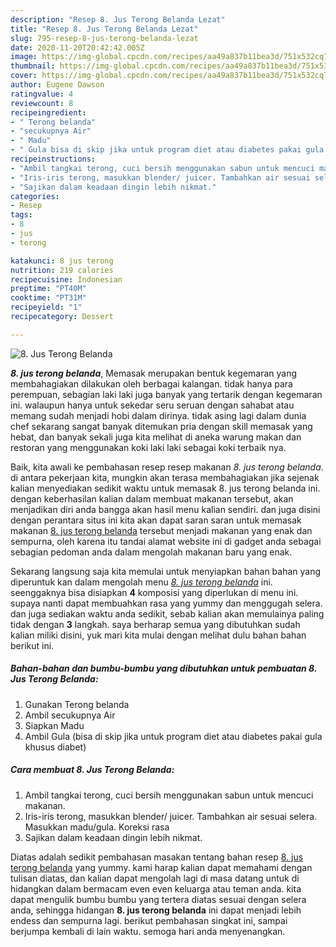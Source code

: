 ```yaml
---
description: "Resep 8. Jus Terong Belanda Lezat"
title: "Resep 8. Jus Terong Belanda Lezat"
slug: 795-resep-8-jus-terong-belanda-lezat
date: 2020-11-20T20:42:42.005Z
image: https://img-global.cpcdn.com/recipes/aa49a837b11bea3d/751x532cq70/8-jus-terong-belanda-foto-resep-utama.jpg
thumbnail: https://img-global.cpcdn.com/recipes/aa49a837b11bea3d/751x532cq70/8-jus-terong-belanda-foto-resep-utama.jpg
cover: https://img-global.cpcdn.com/recipes/aa49a837b11bea3d/751x532cq70/8-jus-terong-belanda-foto-resep-utama.jpg
author: Eugene Dawson
ratingvalue: 4
reviewcount: 8
recipeingredient:
- " Terong belanda"
- "secukupnya Air"
- " Madu"
- " Gula bisa di skip jika untuk program diet atau diabetes pakai gula khusus diabet"
recipeinstructions:
- "Ambil tangkai terong, cuci bersih menggunakan sabun untuk mencuci makanan."
- "Iris-iris terong, masukkan blender/ juicer. Tambahkan air sesuai selera. Masukkan madu/gula. Koreksi rasa"
- "Sajikan dalam keadaan dingin lebih nikmat."
categories:
- Resep
tags:
- 8
- jus
- terong

katakunci: 8 jus terong 
nutrition: 219 calories
recipecuisine: Indonesian
preptime: "PT40M"
cooktime: "PT31M"
recipeyield: "1"
recipecategory: Dessert

---
```



![8. Jus Terong Belanda](https://img-global.cpcdn.com/recipes/aa49a837b11bea3d/751x532cq70/8-jus-terong-belanda-foto-resep-utama.jpg)

<b><i>8. jus terong belanda</i></b>, Memasak merupakan bentuk kegemaran yang membahagiakan dilakukan oleh berbagai kalangan. tidak hanya para perempuan, sebagian laki laki juga banyak yang tertarik dengan kegemaran ini. walaupun hanya untuk sekedar seru seruan dengan sahabat atau memang sudah menjadi hobi dalam dirinya. tidak asing lagi dalam dunia chef sekarang sangat banyak ditemukan pria dengan skill memasak yang hebat, dan banyak sekali juga kita melihat di aneka warung makan dan restoran yang menggunakan koki laki laki sebagai koki terbaik nya.



Baik, kita awali ke pembahasan resep resep makanan <i>8. jus terong belanda</i>. di antara pekerjaan kita, mungkin akan terasa membahagiakan jika sejenak kalian menyediakan sedikit waktu untuk memasak 8. jus terong belanda ini. dengan keberhasilan kalian dalam membuat makanan tersebut, akan menjadikan diri anda bangga akan hasil menu kalian sendiri. dan juga disini dengan perantara situs ini kita akan dapat saran saran untuk memasak makanan <u>8. jus terong belanda</u> tersebut menjadi makanan yang enak dan sempurna, oleh karena itu tandai alamat website ini di gadget anda sebagai sebagian pedoman anda dalam mengolah makanan baru yang enak.


Sekarang langsung saja kita memulai untuk menyiapkan bahan bahan yang diperuntuk kan dalam mengolah menu <u><i>8. jus terong belanda</i></u> ini. seenggaknya bisa disiapkan <b>4</b> komposisi yang diperlukan di menu ini. supaya nanti dapat membuahkan rasa yang yummy dan menggugah selera. dan juga sediakan waktu anda sedikit, sebab kalian akan memulainya paling tidak dengan <b>3</b> langkah. saya berharap semua yang dibutuhkan sudah kalian miliki disini, yuk mari kita mulai dengan melihat dulu bahan bahan berikut ini.

<!--inarticleads1-->

##### Bahan-bahan dan bumbu-bumbu yang dibutuhkan untuk pembuatan 8. Jus Terong Belanda:

1. Gunakan  Terong belanda
1. Ambil secukupnya Air
1. Siapkan  Madu
1. Ambil  Gula (bisa di skip jika untuk program diet atau diabetes pakai gula khusus diabet)




<!--inarticleads2-->

##### Cara membuat 8. Jus Terong Belanda:

1. Ambil tangkai terong, cuci bersih menggunakan sabun untuk mencuci makanan.
1. Iris-iris terong, masukkan blender/ juicer. Tambahkan air sesuai selera. Masukkan madu/gula. Koreksi rasa
1. Sajikan dalam keadaan dingin lebih nikmat.




Diatas adalah sedikit pembahasan masakan tentang bahan resep <u>8. jus terong belanda</u> yang yummy. kami harap kalian dapat memahami dengan tulisan diatas, dan kalian dapat mengolah lagi di masa datang untuk di hidangkan dalam bermacam even even keluarga atau teman anda. kita dapat mengulik bumbu bumbu yang tertera diatas sesuai dengan selera anda, sehingga hidangan <b>8. jus terong belanda</b> ini dapat menjadi lebih endess dan sempurna lagi. berikut pembahasan singkat ini, sampai berjumpa kembali di lain waktu. semoga hari anda menyenangkan.
